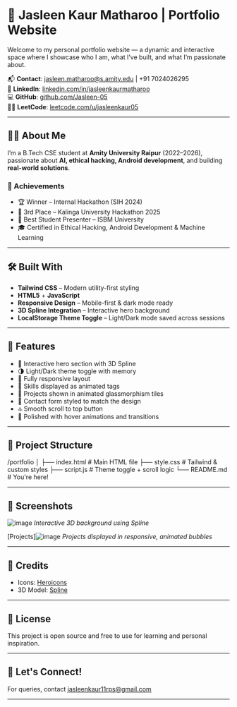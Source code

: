 # 💫 Jasleen Kaur Matharoo | Portfolio Website

Welcome to my personal portfolio website — a dynamic and interactive space where I showcase who I am, what I’ve built, and what I’m passionate about.

📬 **Contact**: jasleen.matharoo@s.amity.edu | +91 7024026295  
🔗 **LinkedIn**: [linkedin.com/in/jasleenkaurmatharoo](http://www.linkedin.com/in/jasleenkaurmatharoo)  
💻 **GitHub**: [github.com/Jasleen-05](https://github.com/Jasleen-05)  
👩‍💻 **LeetCode**: [leetcode.com/u/jasleenkaur05](https://leetcode.com/u/jasleenkaur05)

---

## 👩‍💻 About Me

I’m a B.Tech CSE student at **Amity University Raipur** (2022–2026), passionate about **AI, ethical hacking, Android development**, and building **real-world solutions**.

### 🌟 Achievements
- 🏆 Winner – Internal Hackathon (SIH 2024)
- 🥉 3rd Place – Kalinga University Hackathon 2025
- 🥇 Best Student Presenter – ISBM University
- 🎓 Certified in Ethical Hacking, Android Development & Machine Learning

---

## 🛠️ Built With

- **Tailwind CSS** – Modern utility-first styling
- **HTML5** + **JavaScript**
- **Responsive Design** – Mobile-first & dark mode ready
- **3D Spline Integration** – Interactive hero background
- **LocalStorage Theme Toggle** – Light/Dark mode saved across sessions

---

## 🚀 Features

- 🎯 Interactive hero section with 3D Spline
- 🌗 Light/Dark theme toggle with memory
- 📱 Fully responsive layout
- 🧠 Skills displayed as animated tags
- 🧩 Projects shown in animated glassmorphism tiles
- 💬 Contact form styled to match the design
- 🔝 Smooth scroll to top button
- 💅 Polished with hover animations and transitions

---

## 📂 Project Structure
/portfolio
│
├── index.html # Main HTML file
├── style.css # Tailwind & custom styles
├── script.js # Theme toggle + scroll logic
└── README.md # You're here!


---

## 🧪 Screenshots

![image](https://github.com/user-attachments/assets/6cd7121d-e071-4cc0-9c57-b69e0101153f)
_Interactive 3D background using Spline_

[Projects]![image](https://github.com/user-attachments/assets/3f037764-d4d6-47f2-98ac-299bd2939a09)
_Projects displayed in responsive, animated bubbles_

---

## 🙌 Credits

- Icons: [Heroicons](https://heroicons.com)
- 3D Model: [Spline](https://spline.design/)

---

## 📌 License

This project is open source and free to use for learning and personal inspiration.

---

## 🤝 Let's Connect!

For queries, contact jasleenkaur11rps@gmail.com

---
